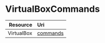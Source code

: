 # VirtualBoxCommands

Resource|Uri
-:|:-
VirtualBox|[commands](https://github.com/mezdelex/GitCommands/blob/main/commands.txt)
